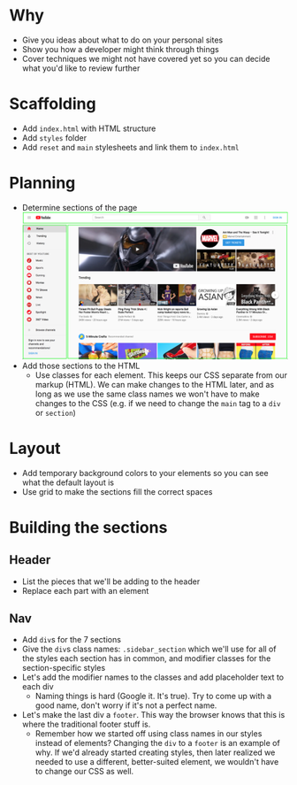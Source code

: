 # Why
* Give you ideas about what to do on your personal sites
* Show you how a developer might think through things
* Cover techniques we might not have covered yet so you can decide what you'd like to review further

# Scaffolding
* Add `index.html` with HTML structure
* Add `styles` folder
* Add `reset` and `main` stylesheets and link them to `index.html`

# Planning
* Determine sections of the page
![Youtube layout](youtube_layout.png)
* Add those sections to the HTML
  * Use classes for each element. This keeps our CSS separate from our markup (HTML). We can make changes to the HTML later, and as long as we use the same class names we won't have to make changes to the CSS (e.g. if we need to change the `main` tag to a `div` or `section`)

# Layout
* Add temporary background colors to your elements so you can see what the default layout is
* Use grid to make the sections fill the correct spaces

# Building the sections

## Header
* List the pieces that we'll be adding to the header
* Replace each part with an element

## Nav
* Add `div`s for the 7 sections
* Give the `div`s class names: `.sidebar_section` which we'll use for all of the styles each section has in common, and modifier classes for the section-specific styles
* Let's add the modifier names to the classes and add placeholder text to each div
  * Naming things is hard (Google it. It's true). Try to come up with a good name, don't worry if it's not a perfect name.
* Let's make the last div a `footer`. This way the browser knows that this is where the traditional footer stuff is.
  * Remember how we started off using class names in our styles instead of elements? Changing the `div` to a `footer` is an example of why. If we'd already started creating styles, then later realized we needed to use a different, better-suited element, we wouldn't have to change our CSS as well.

